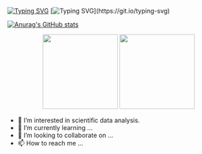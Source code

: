[![Typing SVG](https://readme-typing-svg.herokuapp.com?font=Fira+Code&weight=600&size=40&pause=1000&color=1800F7&width=1000&height=100&lines=I+am+hengheng%EF%BC%8C+welcome+to+my+github...+)](https://git.io/typing-svg)
[![Typing SVG](https://readme-typing-svg.herokuapp.com?font=Fira+Code&weight=600&size=50&pause=1000&color=1800F7&width=1000&height=100&lines=%E6%88%91%E6%98%AF%E8%A1%A1%E8%A1%A1%EF%BC%8C+%E6%AC%A2%E8%BF%8E%E6%9D%A5%E5%88%B0%E6%88%91%E7%9A%84GitHub....)](https://git.io/typing-svg)

[![Anurag's GitHub stats](https://github-readme-stats.vercel.app/api?username=henghengniceman)](https://github.com/anuraghazra/github-readme-stats)
<div align="center">
<span>  </span>
<img height="170px" src="https://github-readme-stats.vercel.app/api?username=henghengniceman" /><span>  </span><img height="170px" src="https://github-readme-stats.vercel.app/api/top-langs/?username=henghengniceman&layout=compact&langs_count=8" />
<span>  </span>
</div>

- 👀 I’m interested in scientific data analysis. 
- 🌱 I’m currently learning ...
- 💞️ I’m looking to collaborate on ...
- 📫 How to reach me ...

<!---
Henghengniceman/Henghengniceman is a ✨ special ✨ repository because its `README.md` (this file) appears on your GitHub profile.
You can click the Preview link to take a look at your changes.
--->


